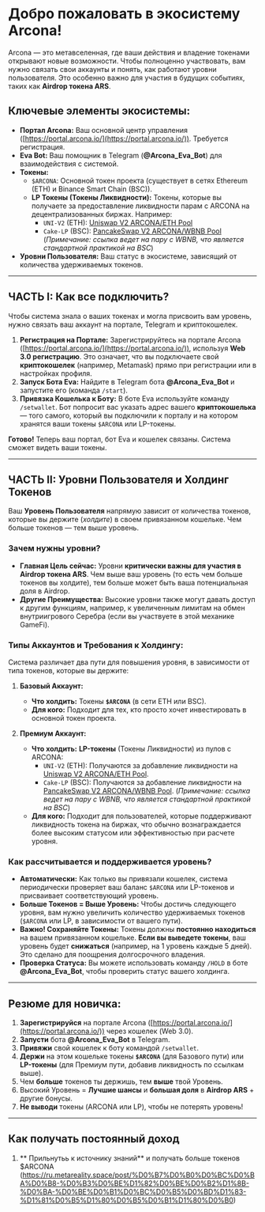 # Добро пожаловать в экосистему Arcona!

Arcona — это метавселенная, где ваши действия и владение токенами открывают новые возможности. Чтобы полноценно участвовать, вам нужно связать свои аккаунты и понять, как работают уровни пользователя. Это особенно важно для участия в будущих событиях, таких как **Airdrop токена ARS**.

## Ключевые элементы экосистемы:

*   **Портал Arcona:** Ваш основной центр управления ([https://portal.arcona.io/](https://portal.arcona.io/)). Требуется регистрация.
*   **Eva Bot:** Ваш помощник в Telegram (**@Arcona_Eva_Bot**) для взаимодействия с системой.
*   **Токены:**
    *   `$ARCONA`: Основной токен проекта (существует в сетях Ethereum (ETH) и Binance Smart Chain (BSC)).
    *   **LP Токены (Токены Ликвидности):** Токены, которые вы получаете за предоставление ликвидности парам с ARCONA на децентрализованных биржах. Например:
        *   `UNI-V2` (ETH): [Uniswap V2 ARCONA/ETH Pool](https://app.uniswap.org/#/add/v2/0x0f71b8de197a1c84d31de0f1fa7926c365f052b3/ETH)
        *   `Cake-LP` (BSC): [PancakeSwap V2 ARCONA/WBNB Pool](https://pancakeswap.finance/v2/pair/0x2170Ed0880ac9A755fd29B2688956BD959F933F8/0x8fC4532bE3003fb5A3A2f9afc7e95b3bfbD5fAAb) (*Примечание: ссылка ведет на пару с WBNB, что является стандартной практикой на BSC*)
*   **Уровни Пользователя:** Ваш статус в экосистеме, зависящий от количества удерживаемых токенов.

---

## ЧАСТЬ I: Как все подключить?

Чтобы система знала о ваших токенах и могла присвоить вам уровень, нужно связать ваш аккаунт на портале, Telegram и криптокошелек.

1.  **Регистрация на Портале:** Зарегистрируйтесь на портале Arcona ([https://portal.arcona.io/](https://portal.arcona.io/)), используя **Web 3.0 регистрацию**. Это означает, что вы подключаете свой **криптокошелек** (например, Metamask) прямо при регистрации или в настройках профиля.
2.  **Запуск Бота Eva:** Найдите в Telegram бота **@Arcona_Eva_Bot** и запустите его (команда `/start`).
3.  **Привязка Кошелька к Боту:** В боте Eva используйте команду `/setwallet`. Бот попросит вас указать адрес вашего **криптокошелька** — того самого, который вы подключили к порталу и на котором хранятся ваши токены `$ARCONA` или LP-токены.

**Готово!** Теперь ваш портал, бот Eva и кошелек связаны. Система сможет видеть ваши токены.

---

## ЧАСТЬ II: Уровни Пользователя и Холдинг Токенов

Ваш **Уровень Пользователя** напрямую зависит от количества токенов, которые вы держите (*холдите*) в своем привязанном кошельке. Чем больше токенов — тем выше уровень.

### Зачем нужны уровни?

*   **Главная Цель сейчас:** Уровни **критически важны для участия в Airdrop токена ARS**. Чем выше ваш уровень (то есть чем больше токенов вы холдите), тем больше может быть ваша потенциальная доля в Airdrop.
*   **Другие Преимущества:** Высокие уровни также могут давать доступ к другим функциям, например, к увеличенным лимитам на обмен внутриигрового Серебра (если вы участвуете в этой механике GameFi).

### Типы Аккаунтов и Требования к Холдингу:

Система различает два пути для повышения уровня, в зависимости от типа токенов, которые вы держите:

1.  **Базовый Аккаунт:**
    *   **Что холдить:** Токены **`$ARCONA`** (в сети ETH или BSC).
    *   **Для кого:** Подходит для тех, кто просто хочет инвестировать в основной токен проекта.

2.  **Премиум Аккаунт:**
    *   **Что холдить:** **LP-токены** (Токены Ликвидности) из пулов с ARCONA:
        *   `UNI-V2` (ETH): Получаются за добавление ликвидности на [Uniswap V2 ARCONA/ETH Pool](https://app.uniswap.org/#/add/v2/0x0f71b8de197a1c84d31de0f1fa7926c365f052b3/ETH).
        *   `Cake-LP` (BSC): Получаются за добавление ликвидности на [PancakeSwap V2 ARCONA/WBNB Pool](https://pancakeswap.finance/v2/pair/0x2170Ed0880ac9A755fd29B2688956BD959F933F8/0x8fC4532bE3003fb5A3A2f9afc7e95b3bfbD5fAAb). (*Примечание: ссылка ведет на пару с WBNB, что является стандартной практикой на BSC*)
    *   **Для кого:** Подходит для пользователей, которые поддерживают ликвидность токена на биржах, что обычно вознаграждается более высоким статусом или эффективностью при расчете уровня.

### Как рассчитывается и поддерживается уровень?

*   **Автоматически:** Как только вы привязали кошелек, система периодически проверяет ваш баланс `$ARCONA` или LP-токенов и присваивает соответствующий уровень.
*   **Больше Токенов = Выше Уровень:** Чтобы достичь следующего уровня, вам нужно увеличить количество удерживаемых токенов (`$ARCONA` или LP, в зависимости от вашего пути).
*   **Важно! Сохраняйте Токены:** Токены должны **постоянно находиться** на вашем привязанном кошельке. **Если вы выведете токены**, ваш уровень будет **снижаться** (например, на 1 уровень каждые 5 дней). Это сделано для поощрения долгосрочного владения.
*   **Проверка Статуса:** Вы можете использовать команду `/HOLD` в боте **@Arcona_Eva_Bot**, чтобы проверить статус вашего холдинга.

---

## Резюме для новичка:

1.  **Зарегистрируйся** на портале Arcona ([https://portal.arcona.io/](https://portal.arcona.io/)) через кошелек (Web 3.0).
2.  **Запусти** бота **@Arcona_Eva_Bot** в Telegram.
3.  **Привяжи** свой кошелек к боту командой `/setwallet`.
4.  **Держи** на этом кошельке токены **`$ARCONA`** (для Базового пути) или **LP-токены** (для Премиум пути, добавив ликвидность по ссылкам выше).
5.  Чем **больше** токенов ты держишь, тем **выше** твой Уровень.
6.  Высокий Уровень = **Лучшие шансы** и **большая доля** в **Airdrop ARS** + другие бонусы.
7.  **Не выводи** токены (ARCONA или LP), чтобы не потерять уровень!


---
## Как получать постоянный доход 
1. ** Прильнутьь к источнику знаний** и получать больше токенов $ARCONA (https://ru.metareality.space/post/%D0%B7%D0%B0%D0%BC%D0%BA%D0%B8-%D0%B3%D0%BE%D1%82%D0%BE%D0%B2%D1%8B-%D0%BA-%D0%BE%D0%B1%D0%BC%D0%B5%D0%BD%D1%83-%D1%81%D0%B5%D1%80%D0%B5%D0%B1%D1%80%D0%B0)

